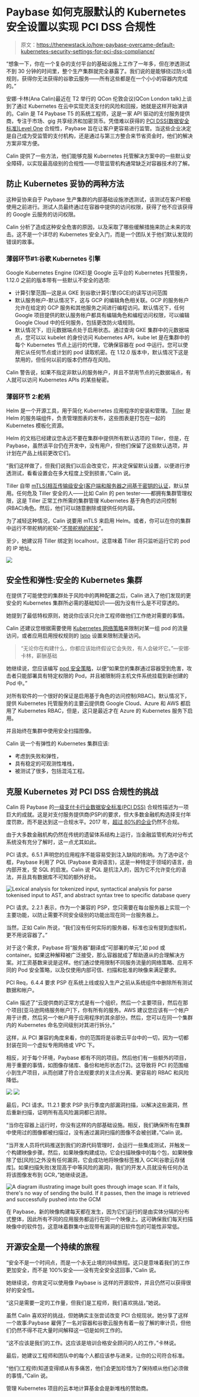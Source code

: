 # Paybase 如何克服默认的 Kubernetes 安全设置以实现 PCI DSS 合规性

> 原文：<https://thenewstack.io/how-paybase-overcame-default-kubernetes-security-settings-for-pci-dss-compliance/>

“想象一下，你在一个复杂的支付平台的基础设施上工作了一年多，但在渗透测试不到 30 分钟的时间里，整个生产集群就完全暴露了。我们说的是能够绕过防火墙规则，获得你无法获得的谷歌云服务——所有这些都是在一个小小的容器内完成的。”

安娜·卡林(Ana Calin)最近在 T2 举行的 QCon 伦敦会议(QCon London talk)上谈到了通过 Kubernetes 在云中实现灵活支付的风险和回报，她就是这样开始演讲的。Calin 是 T4 Paybase T5 的系统工程师，这是一家 API 驱动的支付服务提供商，专注于市场、gig 共享经济和加密货币。凭借难以获得的 [PCI DSS(数据安全标准)Level One](https://www.incapsula.com/web-application-security/pci-dss-certification.html) 合规性，Paybase 旨在让客户更容易进行监管。当这些企业决定是自己成为受监管的支付机构，还是通过与第三方整合来节省资金时，他们的解决方案非常方便。

Calin 提供了一些方法，他们能够克服 Kubernetes 托管解决方案中的一些默认安全障碍，以实现最高级别的合规性——尽管监管机构通常缺乏对容器技术的了解。

## 防止 Kubernetes 妥协的两种方法

这种妥协来自于 Paybase 生产集群的内部基础设施渗透测试，该测试在客户积极使用之前进行。测试人员最终通过在容器中提供的访问权限，获得了他不应该获得的 Google 云服务的访问权限。

Calin 分析了造成这种安全危害的原因，以及采取了哪些缓解措施来防止未来的攻击。这不是一个详尽的 Kubernetes 安全入门，而是一个团队关于他们默认发现的错误的故事。

### 薄弱环节#1:谷歌 Kubernetes 引擎

Google Kubernetes Engine (GKE)是 Google 云平台的 Kubernetes 托管服务，1.12.0 之前的版本带有一些默认不安全的选项:

*   计算引擎范围—这是从 GKE 到谷歌计算引擎(GCE)的读写访问范围
*   默认服务帐户-默认情况下，这与 GCP 的编辑角色相关联。GCP 的服务帐户允许在给定的 GCP 服务和其他服务之间进行编程访问。默认情况下，任何 Google 项目提供的默认服务帐户都具有编辑角色和编程访问权限，可以编辑 Google Cloud 中的任何服务，包括更改防火墙规则。
*   默认情况下，旧元数据端点处于启用状态。通过查询 GKE 集群中的元数据端点，您可以以 kubelet 的身份访问 Kubernetes API，kube let 是在集群中的每个 Kubernetes 节点上运行的代理，它确保容器在 pod 中运行。您可以使用它从任何节点或计划的 pod 读取机密。在 1.12.0 版本中，默认情况下这是禁用的，但任何以前的版本仍然存在风险。

Calin 警告说，如果不指定非默认的服务帐户，并且不禁用节点的元数据端点，有人就可以访问 Kubernetes APIs 的某些秘密。

### 薄弱环节 2:舵柄

Helm 是一个开源工具，用于简化 Kubernetes 应用程序的安装和管理。 [Tiller](https://helm.sh/docs/glossary/) 是 Helm 的服务端组件，负责管理图表的发布，这些图表是打包在一起的 Kubernetes 模板化资源。

Helm 的文档已经建议您永远不要在集群中提供所有默认选项的 Tiller，但是，在 Paybase，虽然该平台仍在开发中，没有用户，但他们保留了这些默认选项，并计划在产品上线前更改它们。

“我们这样做了，但我们说我们以后会改变它，并决定保留默认设置，以便进行渗透测试，看看设置会在多大程度上受到损害，”Calin 说。

Tiller 自带 [mTLS(相互传输级安全)客户端和服务器之间基于密钥的认证](https://en.wikipedia.org/wiki/Mutual_authentication)，默认禁用。任何危及 Tiller 安全的人——比如 Calin 的 pen tester——都拥有集群管理权限，这是 Tiller 正常工作所需的集群管理 Kubernetes 基于角色的访问控制(RBAC)角色。然后，他们可以随意删除或提供任何内容。

为了减轻这种情况，Calin 说要用 mTLS 来启用 Helm。或者，你可以在你的集群中运行不带舵柄的舵轮-“[不带舵柄的舵轮](https://rimusz.net/tillerless-helm/)”。

至少，她建议将 Tiller 绑定到 localhost，这意味着 Tiller 将只监听运行它的 pod 的 IP 地址。

![](img/90993d4e9962d270941a4b242c50a0ed.png)

## 安全性和弹性:安全的 Kubernetes 集群

在提供了可能使您的集群处于风险中的两种配置之后，Calin 进入了他们发现的更安全的 Kubernetes 集群所必需的基础知识——因为没有什么是不可穿透的。

她提到了最低特权原则，她说你应该只允许工程师做他们工作绝对需要的事情。

Calin 还建议您根据需要使用 [Kubernetes 网络策略](https://kubernetes.io/docs/concepts/services-networking/network-policies/)来限制对某一组 pod 的流量访问，或者应用启用授权规则的 [Istio](https://istio.io/) 设置来限制流量访问。

> “无论你在构建什么，你都应该始终假设它会失败，有人会破坏它。”—安娜·卡林，薪酬基础

她继续说，您应该编写 [pod 安全策略](https://kubernetes.io/docs/concepts/policy/pod-security-policy/)，以便“如果您的集群通过容器受到危害，攻击者只能部署具有特定权限的 Pod，并且被限制将主机文件系统挂载到新创建的 Pod 中。”

对所有软件的一个很好的保证是启用基于角色的访问控制(RBAC)。默认情况下，提供 Kubernetes 托管服务的主要云提供商 Google Cloud、Azure 和 AWS 都启用了 Kubernetes RBAC，但是，这只是最近才在 Azure 的 Kubernetes 服务下启用。

并且始终在集群中使用安全扫描图像。

Calin 说一个有弹性的 Kubernetes 集群应该:

*   考虑到失败和弹性，
*   具有稳定的可观测性堆栈，
*   被测试了很多，包括混沌工程。

## 克服 Kubernetes 对 PCI DSS 合规性的挑战

Calin 将 Paybase 的[一级支付卡行业数据安全标准(PCI DSS)](https://en.wikipedia.org/wiki/Payment_Card_Industry_Data_Security_Standard) 合规性描述为一项巨大的成就。这是对支付服务提供商(PSP)的要求，但大多数金融机构选择支付年度罚款，而不是达到这一合规水平。2017 年，[超过 80%的企业](https://www.goanywhere.com/blog/2017/02/03/8-shocking-pci-compliance-statistics)仍然不合规。

由于大多数金融机构仍然在传统的遗留体系结构上运行，当金融监管机构对分布式系统没有充分了解时，这一点尤其如此。

PCI 请求。6.5.1 声明您的应用程序不能容易受到注入缺陷的影响。为了选中这个框，Paybase 利用了 PQL (Paybase 查询语言)，这是一种特定于领域的语言，由内部开发，受 SQL 的启发。Calin 说 PQL 是抗注入的，因为它不允许变化的语法，并且具有数据库不可知的额外好处。

![Lexical analysis for tokenized input, syntactical analysis for parse tokenised input to AST, and abstract syntax tree to specific database query](img/038675493417a70d360ae7f704836a76.png)

PCI 请求。2.2.1 表示，作为一个兼容的 PSP，您只需要在每台服务器上实现一个主要功能，以防止需要不同安全级别的功能出现在同一台服务器上。

当然，正如 Calin 所说，“我们没有任何实际的服务器，标准也没有提到虚拟机，更不用说容器了。”

对于这个需求，Paybase 将“服务器”翻译成“可部署的单元”,如 pod 或 container。如果这种解释被广泛接受，那么容器就成了帮助遵从的合理解决方案。对工资基数来说是这样。他们通过使用限制不同服务流量的网络策略、应用不同的 Pod 安全策略，以及仅使用内部可信、扫描和批准的映像来满足要求。

PCI Req，6.4.4 要求 PSP 在系统上线或投入生产之前从系统组件中删除所有测试数据和帐户。

Calin 描述了“云提供商的正常方式是有一个组织，然后一个主要项目，然后在那个项目[亚马逊网络服务帐户]下，你有所有的服务。AWS 建议您应该有一个帐户用于计费，然后另一个帐户用于应用程序的其余部分。然后，您可以在同一个集群内的 Kubernetes 命名空间级别对其进行拆分。”

这样，从 PCI 兼容的角度来看，你的范围将是谷歌云平台中的一切，因为一切都封装在同一个虚拟专用网络或 VPC 下。

相反，对于每个环境，Paybase 都有不同的项目。然后他们有一些额外的项目，用于重要的事情，如图像存储库、备份和地形状态(T2)。这导致将 PCI 的范围缩小到生产项目，从而创建了符合法规要求的关注点分离、更容易的 RBAC 和风险降低。

![](img/b040dd552a8a7e1419f88c59bcc606d7.png) ![](img/a42042c2690c11c47a900a9fdeeaa16a.png)

最后，PCI 请求。11.2.1 要求 PSP 执行季度内部漏洞扫描，以解决这些漏洞，然后重新扫描，证明所有高风险漏洞都已消除。

“当你在容器上运行时，你没有这样的内部基础设施。相反，我们确保所有在集群中使用过的图像都被扫描过，没有通过漏洞扫描的图像不会被创建，”Calin 说。

“当开发人员将代码推送到我们的源代码管理时，会运行一些集成测试，并触发一个构建映像步骤。然后，如果映像构建成功，它会扫描映像中的每个包，如果映像除了低[风险]之外没有任何漏洞，它会成功地将映像标签推入 GCR[谷歌云存储库]。如果扫描失败(发现高于中等风险的漏洞)，我们的开发人员就没有任何办法将该图像发布到 GCR，”她继续说道。

![A diagram illustrating image built goes through image scan. If it fails, there's no way of sending the build. If it passes, then the image is retrieved and successfully pushed into the GCM](img/a58e765f310ec31ac7beedfb14daeef5.png)

在 Paybase，新的映像构建每天都在发生，因为它们运行的是由实体分隔的分布式整体，因此所有不同的应用服务都运行在同一个映像上。这可确保我们每天扫描映像中的软件包，这意味着群集中出现带有漏洞的旧软件包的可能性非常低。

## 开源安全是一个持续的旅程

“安全不是一个时间点，而是一个永无止境的持续旅程。这只是意味着我们的工作更加安全，而不是 100%安全——没有完全安全这回事，”Calin 说。

她继续说，你肯定可以使用像 Paybase is 这样的开源软件，并且仍然可以获得很好的安全性。

“这只是需要一定的工作量，但我们是工程师，我们喜欢挑战，”她说。

虽然 Calin 喜欢好的挑战，但她确实主张尝试改变 PCI 合规现状。她分享了这样一个故事:Paybase 雇佣了一名对容器和谷歌云服务有着一般了解的审计员，但他们仍然不得不花大量时间解释这一切是如何工作的。

“这不应该是我们的工作。这应该是培训合格安全顾问的人的工作，”卡林说。

最后，她建议工程师和团队中的每个人都应该参与进来，让你的公司符合标准。

“他们(工程师)知道变得顺从有多痛苦，他们会更加珍惜为了保持顺从他们必须做的事情，”Calin 说。

管理 Kubernetes 项目的云本地计算基金会是新堆栈的赞助商。

<svg xmlns:xlink="http://www.w3.org/1999/xlink" viewBox="0 0 68 31" version="1.1"><title>Group</title> <desc>Created with Sketch.</desc></svg>
